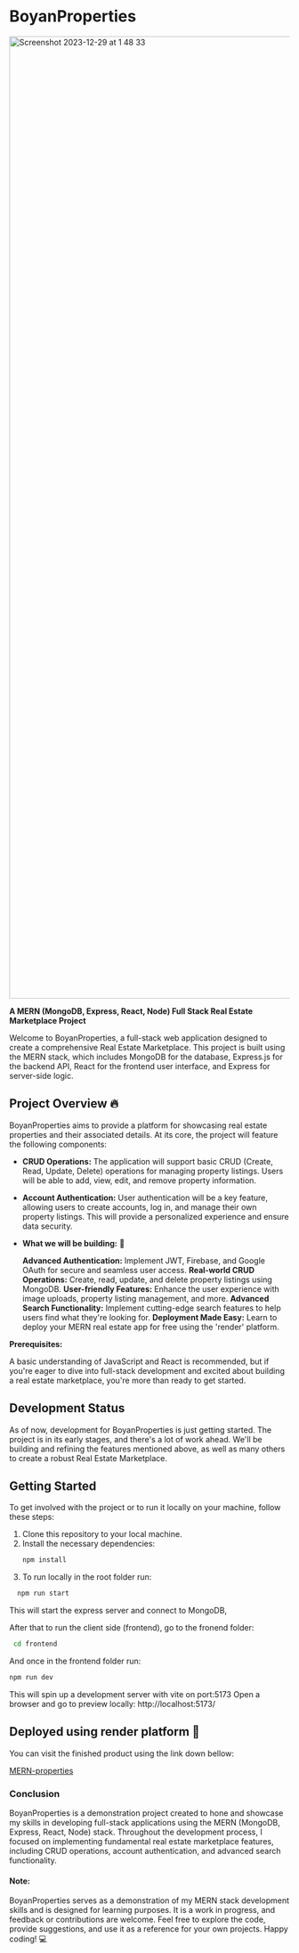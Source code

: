 # BoyanProperties

<img width="1728" alt="Screenshot 2023-12-29 at 1 48 33" src="https://github.com/BoyanK95/BoyanProperties/assets/92653208/ed949999-6b7d-4bdc-99f9-5939d017b828">


**A MERN (MongoDB, Express, React, Node) Full Stack Real Estate Marketplace Project**

Welcome to BoyanProperties, a full-stack web application designed to create a comprehensive Real Estate Marketplace. This project is built using the MERN stack, which includes MongoDB for the database, Express.js for the backend API, React for the frontend user interface, and Express for server-side logic.

## Project Overview 🔥 

BoyanProperties aims to provide a platform for showcasing real estate properties and their associated details. At its core, the project will feature the following components:

- **CRUD Operations:** The application will support basic CRUD (Create, Read, Update, Delete) operations for managing property listings. Users will be able to add, view, edit, and remove property information.

- **Account Authentication:** User authentication will be a key feature, allowing users to create accounts, log in, and manage their own property listings. This will provide a personalized experience and ensure data security.

- **What we will be building:** :wrench: 

     **Advanced Authentication:** Implement JWT, Firebase, and Google OAuth for secure and seamless user access.
     **Real-world CRUD Operations:** Create, read, update, and delete property listings using MongoDB.
     **User-friendly Features:** Enhance the user experience with image uploads, property listing management, and more.
     **Advanced Search Functionality:** Implement cutting-edge search features to help users find what they're looking for.
     **Deployment Made Easy:** Learn to deploy your MERN real estate app for free using the 'render' platform.

 **Prerequisites:**

A basic understanding of JavaScript and React is recommended, but if you're eager to dive into full-stack development and excited about building a real estate marketplace, you're more than ready to get started.

## Development Status

As of now, development for BoyanProperties is just getting started. The project is in its early stages, and there's a lot of work ahead. We'll be building and refining the features mentioned above, as well as many others to create a robust Real Estate Marketplace.

## Getting Started

To get involved with the project or to run it locally on your machine, follow these steps:

1. Clone this repository to your local machine.
2. Install the necessary dependencies:
   ```bash
   npm install
   ```
3. To run locally in the root folder run:
 ```bash
   npm run start
   ```
This will start the express server and connect to MongoDB,

After that to run the client side (frontend), go to the fronend folder:
 ```bash
  cd frontend
   ```
And once in the frontend folder run:
  ```bash
  npm run dev
   ```
This will spin up a development server with vite on port:5173
Open a browser and go to preview locally:
http://localhost:5173/


## Deployed using render platform :rocket:
You can visit the finished product using the link down bellow:

[MERN-properties](https://mern-properties.onrender.com/)



### Conclusion
BoyanProperties is a demonstration project created to hone and showcase my skills in developing full-stack applications using the MERN (MongoDB, Express, React, Node) stack. Throughout the development process, I focused on implementing fundamental real estate marketplace features, including CRUD operations, account authentication, and advanced search functionality.

#### Note:
BoyanProperties serves as a demonstration of my MERN stack development skills and is designed for learning purposes. It is a work in progress, and feedback or contributions are welcome. Feel free to explore the code, provide suggestions, and use it as a reference for your own projects. Happy coding! :computer:
